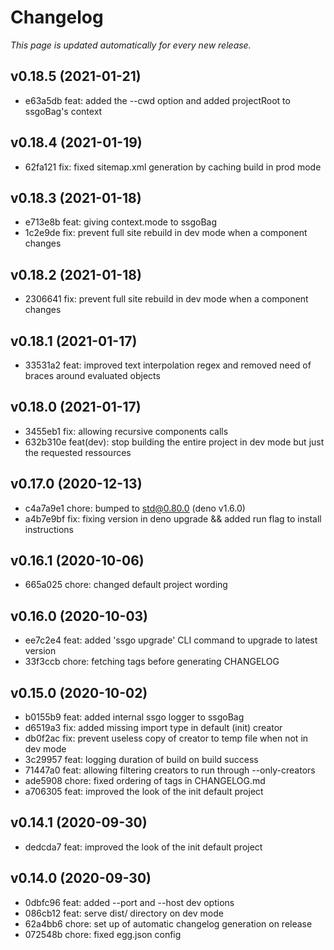 # Changelog

_This page is updated automatically for every new release._

## v0.18.5 (2021-01-21)

- e63a5db feat: added the --cwd option and added projectRoot to ssgoBag's context

## v0.18.4 (2021-01-19)

- 62fa121 fix: fixed sitemap.xml generation by caching build in prod mode

## v0.18.3 (2021-01-18)

- e713e8b feat: giving context.mode to ssgoBag
- 1c2e9de fix: prevent full site rebuild in dev mode when a component changes

## v0.18.2 (2021-01-18)

- 2306641 fix: prevent full site rebuild in dev mode when a component changes

## v0.18.1 (2021-01-17)

- 33531a2 feat: improved text interpolation regex and removed need of braces around evaluated objects

## v0.18.0 (2021-01-17)

- 3455eb1 fix: allowing recursive components calls
- 632b310e feat(dev): stop building the entire project in dev mode but just the requested ressources

## v0.17.0 (2020-12-13)

- c4a7a9e1 chore: bumped to std@0.80.0 (deno v1.6.0)
- a4b7e9bf fix: fixing version in deno upgrade && added run flag to install instructions

## v0.16.1 (2020-10-06)

- 665a025 chore: changed default project wording

## v0.16.0 (2020-10-03)

- ee7c2e4 feat: added 'ssgo upgrade' CLI command to upgrade to latest version
- 33f3ccb chore: fetching tags before generating CHANGELOG

## v0.15.0 (2020-10-02)

- b0155b9 feat: added internal ssgo logger to ssgoBag
- d6519a3 fix: added missing import type in default (init) creator
- db0f2ac fix: prevent useless copy of creator to temp file when not in dev mode
- 3c29957 feat: logging duration of build on build success
- 71447a0 feat: allowing filtering creators to run through --only-creators
- ade5908 chore: fixed ordering of tags in CHANGELOG.md
- a706305 feat: improved the look of the init default project

## v0.14.1 (2020-09-30)

- dedcda7 feat: improved the look of the init default project

## v0.14.0 (2020-09-30)

- 0dbfc96 feat: added --port and --host dev options
- 086cb12 feat: serve dist/ directory on dev mode
- 62a4bb6 chore: set up of automatic changelog generation on release
- 072548b chore: fixed egg.json config

